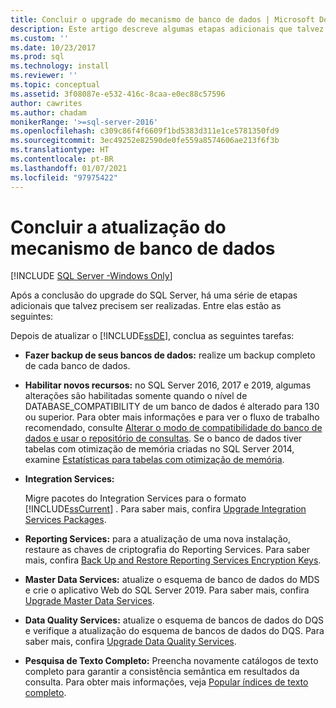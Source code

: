 ```yaml
---
title: Concluir o upgrade do mecanismo de banco de dados | Microsoft Docs
description: Este artigo descreve algumas etapas adicionais que talvez você precise executar após concluir a atualização do Mecanismo de Banco de Dados do SQL Server.
ms.custom: ''
ms.date: 10/23/2017
ms.prod: sql
ms.technology: install
ms.reviewer: ''
ms.topic: conceptual
ms.assetid: 3f08087e-e532-416c-8caa-e0ec88c57596
author: cawrites
ms.author: chadam
monikerRange: '>=sql-server-2016'
ms.openlocfilehash: c309c86f4f6609f1bd5383d311e1ce5781350fd9
ms.sourcegitcommit: 3ec49252e82590de0fe559a8574606ae213f6f3b
ms.translationtype: HT
ms.contentlocale: pt-BR
ms.lasthandoff: 01/07/2021
ms.locfileid: "97975422"
---
```

# <a name="complete-the-database-engine-upgrade"></a>Concluir a atualização do mecanismo de banco de dados

[!INCLUDE [SQL Server -Windows Only](../../includes/applies-to-version/sql-windows-only.md)]

Após a conclusão do upgrade do SQL Server, há uma série de etapas adicionais que talvez precisem ser realizadas. Entre elas estão as seguintes:  
  
Depois de atualizar o [!INCLUDE[ssDE](../../includes/ssde-md.md)], conclua as seguintes tarefas:  
  
- **Fazer backup de seus bancos de dados:** realize um backup completo de cada banco de dados.  

- **Habilitar novos recursos:** no SQL Server 2016, 2017 e 2019, algumas alterações são habilitadas somente quando o nível de DATABASE_COMPATIBILITY de um banco de dados é alterado para 130 ou superior.  Para obter mais informações e para ver o fluxo de trabalho recomendado, consulte [Alterar o modo de compatibilidade do banco de dados e usar o repositório de consultas](../../database-engine/install-windows/change-the-database-compatibility-mode-and-use-the-query-store.md). Se o banco de dados tiver tabelas com otimização de memória criadas no SQL Server 2014, examine [Estatísticas para tabelas com otimização de memória](../../relational-databases/in-memory-oltp/statistics-for-memory-optimized-tables.md).
  
- **Integration Services:**  
  
     Migre pacotes do Integration Services para o formato [!INCLUDE[ssCurrent](../../includes/sscurrent-md.md)] . Para saber mais, confira [Upgrade Integration Services Packages](../../integration-services/install-windows/upgrade-integration-services-packages.md).  
  
- **Reporting Services:** para a atualização de uma nova instalação, restaure as chaves de criptografia do Reporting Services. Para saber mais, confira [Back Up and Restore Reporting Services Encryption Keys](../../reporting-services/install-windows/ssrs-encryption-keys-back-up-and-restore-encryption-keys.md).  
  
- **Master Data Services:**  atualize o esquema de banco de dados do MDS e crie o aplicativo Web do SQL Server 2019. Para saber mais, confira [Upgrade Master Data Services](../../database-engine/install-windows/upgrade-master-data-services.md).  
  
- **Data Quality Services:** atualize o esquema de bancos de dados do DQS e verifique a atualização do esquema de bancos de dados do DQS. Para saber mais, confira [Upgrade Data Quality Services](../../database-engine/install-windows/upgrade-data-quality-services.md).  
  
- **Pesquisa de Texto Completo:** Preencha novamente catálogos de texto completo para garantir a consistência semântica em resultados da consulta. Para obter mais informações, veja [Popular índices de texto completo](../../relational-databases/search/populate-full-text-indexes.md).  
  
